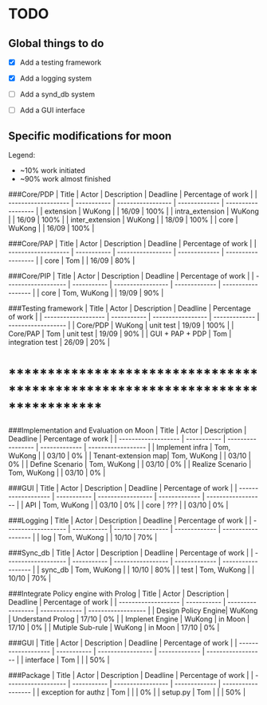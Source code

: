 TODO
====

Global things to do
-------------------
- [x] Add a testing framework
- [x] Add a logging system
- [ ] Add a synd_db system
- [ ] Add a GUI interface


Specific modifications for moon
-------------------------------
Legend:
- ~10% work initiated
- ~90% work almost finished


###Core/PDP
| Title               | Actor       | Description       | Deadline      | Percentage of work |
| ------------------- | ----------- | ----------------- | ------------- | ------------------ |
| extension           | WuKong      |                   | 16/09         | 100%               |
| intra_extension     | WuKong      |                   | 16/09         | 100%               |
| inter_extension     | WuKong      |                   | 18/09         | 100%               |
| core                | WuKong      |                   | 16/09         | 100%               |


###Core/PAP
| Title               | Actor       | Description       | Deadline      | Percentage of work |
| ------------------- | ----------- | ----------------- | ------------- | ------------------ |
| core                | Tom         |                   | 16/09         | 80%                |


###Core/PIP
| Title               | Actor       | Description       | Deadline      | Percentage of work |
| ------------------- | ----------- | ----------------- | ------------- | ------------------ |
| core                | Tom, WuKong |                   | 19/09         | 90%                |


###Testing framework
| Title               | Actor       | Description       | Deadline      | Percentage of work |
| ------------------- | ----------- | ----------------- | ------------- | ------------------ |
| Core/PDP            | WuKong      | unit test         | 19/09         | 100%               |
| Core/PAP            | Tom         | unit test         | 19/09         | 90%                |
| GUI + PAP + PDP     | Tom         | integration test  | 26/09         | 20%                |


# ****************************************************************************
###Implementation and Evaluation on Moon
| Title               | Actor       | Description       | Deadline      | Percentage of work |
| ------------------- | ----------- | ----------------- | ------------- | ------------------ |
| Implement infra     | Tom, WuKong |                   | 03/10         |  0%                |
| Tenant-extension map| Tom, WuKong |                   | 03/10         |  0%                |
| Define Scenario     | Tom, WuKong |                   | 03/10         |  0%                |
| Realize Scenario    | Tom, WuKong |                   | 03/10         |  0%                |


###GUI
| Title               | Actor       | Description       | Deadline      | Percentage of work |
| ------------------- | ----------- | ----------------- | ------------- | ------------------ |
| API                 | Tom, WuKong |                   | 03/10         | 0%                 |
| core                | ???         |                   | 03/10         | 0%                 |


###Logging
| Title               | Actor       | Description       | Deadline      | Percentage of work |
| ------------------- | ----------- | ----------------- | ------------- | ------------------ |
| log                 | Tom, WuKong |                   | 10/10         | 70%                |


###Sync_db
| Title               | Actor       | Description       | Deadline      | Percentage of work |
| ------------------- | ----------- | ----------------- | ------------- | ------------------ |
| sync_db             | Tom, WuKong |                   | 10/10         | 80%                |
| test                | Tom, WuKong |                   | 10/10         | 70%                |


###Integrate Policy engine with Prolog
| Title               | Actor       | Description       | Deadline      | Percentage of work |
| ------------------- | ----------- | ----------------- | ------------- | ------------------ |
| Design Policy Engine| WuKong      | Understand Prolog | 17/10         | 0%                 | 
| Implenet Engine     | WuKong      | in Moon           | 17/10         | 0%                 |
| Mutiple Sub-rule    | WuKong      | in Moon           | 17/10         | 0%                 |


###GUI
| Title               | Actor       | Description       | Deadline      | Percentage of work |
| ------------------- | ----------- | ----------------- | ------------- | ------------------ |
| interface           | Tom         |                   |               | 50%                |


###Package
| Title               | Actor       | Description       | Deadline      | Percentage of work |
| ------------------- | ----------- | ----------------- | ------------- | ------------------ |
| exception for authz | Tom         |                   |               | 0%                 |
| setup.py            | Tom         |                   |               | 50%                |

